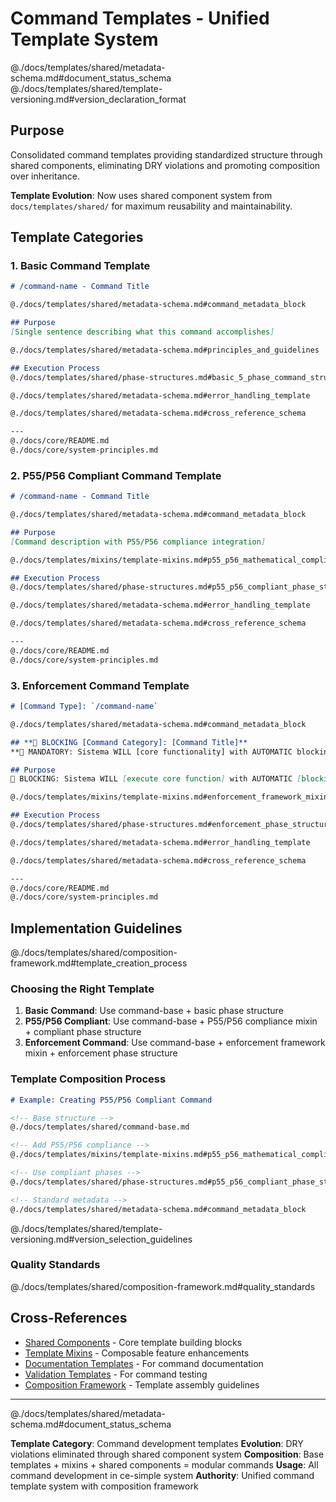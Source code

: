 # Command Templates - Unified Template System

@./docs/templates/shared/metadata-schema.md#document_status_schema
@./docs/templates/shared/template-versioning.md#version_declaration_format

## Purpose
Consolidated command templates providing standardized structure through shared components, eliminating DRY violations and promoting composition over inheritance.

**Template Evolution**: Now uses shared component system from `docs/templates/shared/` for maximum reusability and maintainability.

## Template Categories

### 1. Basic Command Template
```markdown
# /command-name - Command Title

@./docs/templates/shared/metadata-schema.md#command_metadata_block

## Purpose
[Single sentence describing what this command accomplishes]

@./docs/templates/shared/metadata-schema.md#principles_and_guidelines

## Execution Process
@./docs/templates/shared/phase-structures.md#basic_5_phase_command_structure

@./docs/templates/shared/metadata-schema.md#error_handling_template

@./docs/templates/shared/metadata-schema.md#cross_reference_schema

---
@./docs/core/README.md
@./docs/core/system-principles.md
```

### 2. P55/P56 Compliant Command Template
```markdown
# /command-name - Command Title

@./docs/templates/shared/metadata-schema.md#command_metadata_block

## Purpose
[Command description with P55/P56 compliance integration]

@./docs/templates/mixins/template-mixins.md#p55_p56_mathematical_compliance_mixin

## Execution Process
@./docs/templates/shared/phase-structures.md#p55_p56_compliant_phase_structure

@./docs/templates/shared/metadata-schema.md#error_handling_template

@./docs/templates/shared/metadata-schema.md#cross_reference_schema

---
@./docs/core/README.md
@./docs/core/system-principles.md
```

### 3. Enforcement Command Template
```markdown
# [Command Type]: `/command-name`

@./docs/templates/shared/metadata-schema.md#command_metadata_block

## **🚨 BLOCKING [Command Category]: [Command Title]**
**🚨 MANDATORY: Sistema WILL [core functionality] with AUTOMATIC blocking of [violations] and REQUIRED [verification type]**

## Purpose
🚨 BLOCKING: Sistema WILL [execute core function] with AUTOMATIC [blocking mechanism] and REQUIRED [compliance verification]. BLOCKING of [specific violations] and MANDATORY [enforcement protocols].

@./docs/templates/mixins/template-mixins.md#enforcement_framework_mixin

## Execution Process
@./docs/templates/shared/phase-structures.md#enforcement_phase_structure

@./docs/templates/shared/metadata-schema.md#error_handling_template

@./docs/templates/shared/metadata-schema.md#cross_reference_schema

---
@./docs/core/README.md
@./docs/core/system-principles.md
```

## Implementation Guidelines

@./docs/templates/shared/composition-framework.md#template_creation_process

### Choosing the Right Template
1. **Basic Command**: Use command-base + basic phase structure
2. **P55/P56 Compliant**: Use command-base + P55/P56 compliance mixin + compliant phase structure
3. **Enforcement Command**: Use command-base + enforcement framework mixin + enforcement phase structure

### Template Composition Process
```markdown
# Example: Creating P55/P56 Compliant Command

<!-- Base structure -->
@./docs/templates/shared/command-base.md

<!-- Add P55/P56 compliance -->
@./docs/templates/mixins/template-mixins.md#p55_p56_mathematical_compliance_mixin

<!-- Use compliant phases -->
@./docs/templates/shared/phase-structures.md#p55_p56_compliant_phase_structure

<!-- Standard metadata -->
@./docs/templates/shared/metadata-schema.md#command_metadata_block
```

@./docs/templates/shared/template-versioning.md#version_selection_guidelines

### Quality Standards
@./docs/templates/shared/composition-framework.md#quality_standards

## Cross-References
- [Shared Components](./shared/) - Core template building blocks
- [Template Mixins](./mixins/template-mixins.md) - Composable feature enhancements
- [Documentation Templates](./02-documentation-templates.md) - For command documentation
- [Validation Templates](./03-validation-templates.md) - For command testing
- [Composition Framework](./shared/composition-framework.md) - Template assembly guidelines

---

@./docs/templates/shared/metadata-schema.md#document_status_schema

**Template Category**: Command development templates
**Evolution**: DRY violations eliminated through shared component system
**Composition**: Base templates + mixins + shared components = modular commands
**Usage**: All command development in ce-simple system
**Authority**: Unified command template system with composition framework